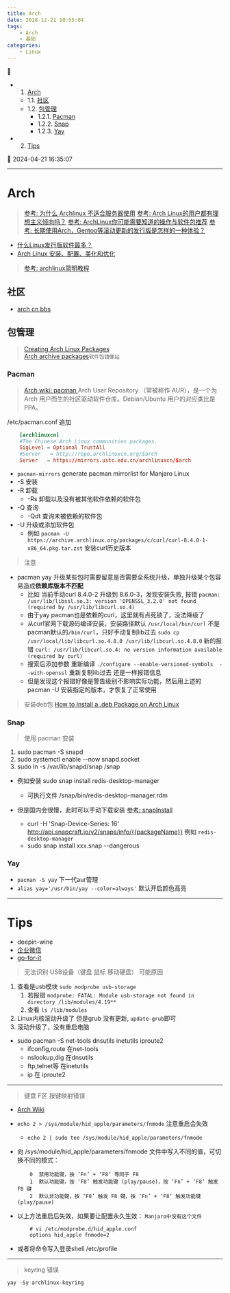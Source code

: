 ```yaml
---
title: Arch
date: 2018-12-21 10:55:04
tags: 
    - Arch
    - 基础
categories: 
    - Linux
---
```


💠

- 1. [Arch](#arch)
    - 1.1. [社区](#社区)
    - 1.2. [包管理](#包管理)
        - 1.2.1. [Pacman](#pacman)
        - 1.2.2. [Snap](#snap)
        - 1.2.3. [Yay](#yay)
- 2. [Tips](#tips)

💠 2024-04-21 16:35:07
****************************************

# Arch

> [参考: 为什么 Archlinux 不适合服务器使用](https://www.tuicool.com/articles/byAFZr)
> [参考: Arch Linux的用户都有理想主义倾向吗？](https://www.zhihu.com/question/49439472)
> [参考: ArchLinux你可能需要知道的操作与软件包推荐](https://www.viseator.com/2017/07/02/arch_more/)
> [参考: 长期使用Arch，Gentoo等滚动更新的发行版是怎样的一种体验？](https://www.zhihu.com/question/37720991?sort=created)

- [什么Linux发行版软件最多？](https://www.lulinux.com/archives/2787)
- [Arch Linux 安装、配置、美化和优化](http://www.cnblogs.com/bluestorm/p/5929172.html)

> [参考: archlinux简明教程](https://arch.icekylin.online/prologue.html)



## 社区

* [arch cn bbs](https://bbs.archlinuxcn.org/viewforum.php?id=19)


## 包管理

> [Creating Arch Linux Packages](https://www.theurbanpenguin.com/creating-arch-linux-packages/)  
> [Arch archive packages](https://archive.archlinux.org/packages/)`软件包镜像站`

### Pacman

> [Arch wiki: pacman ](https://wiki.archlinux.org/index.php/Pacman_(%E7%AE%80%E4%BD%93%E4%B8%AD%E6%96%87)#%E5%88%A0%E9%99%A4%E8%BD%AF%E4%BB%B6%E5%8C%85)
> Arch User Repository （常被称作 AUR），是一个为 Arch 用户而生的社区驱动软件仓库。Debian/Ubuntu 用户的对应类比是 PPA。

/etc/pacman.conf 追加

```conf
    [archlinuxcn]
    #The Chinese Arch Linux communities packages.
    SigLevel = Optional TrustAll
    #Server   = http://repo.archlinuxcn.org/$arch
    Server   = https://mirrors.ustc.edu.cn/archlinuxcn/$arch
```

- `pacman-mirrors` generate pacman mirrorlist for Manjaro Linux
- -S 安装
- -R 卸载
   - -Rs 卸载以及没有被其他软件依赖的软件包
- -Q 查询
   - -Qdt 查询未被依赖的软件包
- -U 升级或添加软件包
    - 例如 `pacman -U https://archive.archlinux.org/packages/c/curl/curl-8.4.0-1-x86_64.pkg.tar.zst` 安装curl历史版本

> 注意
- pacman yay 升级某些包时需要留意是否需要全系统升级，单独升级某个包容易造成**依赖库版本不匹配**
    - 比如 当前手动curl 8.4.0-2 升级到 8.6.0-3，发现安装失败, 报错 `pacman: /usr/lib/libssl.so.3: version 'OPENSSL_3.2.0' not found (required by /usr/lib/libcurl.so.4)`
    - 由于yay pacman也是依赖的curl，这里就有点死锁了，没法降级了
    - 从curl官网下载源码编译安装，安装路径默认 `/usr/local/bin/curl` 不是pacman默认的`/bin/curl`，只好手动复制lib过去 `sudo cp /usr/local/lib/libcurl.so.4.8.0 /usr/lib/libcurl.so.4.8.0` 新的报错 `curl: /usr/lib/libcurl.so.4: no version information available (required by curl)`
    - 搜索后添加参数 重新编译 `./configure --enable-versioned-symbols  --with-openssl` 重新复制lib过去 还是一样报错信息
    - 但是发现这个报错好像是警告级别不影响实际功能，然后用上述的 pacman -U 安装指定的版本，才恢复了正常使用

> 安装deb包 [How to Install a .deb Package on Arch Linux](https://www.baeldung.com/linux/arch-install-deb-package)


### Snap

> 使用 pacman 安装
1. sudo pacman -S snapd
2. sudo systemctl enable --now snapd.socket
3. sudo ln -s /var/lib/snapd/snap /snap

- 例如安装 sudo snap install redis-desktop-manager
    - 可执行文件 /snap/bin/redis-desktop-manager.rdm

- 但是国内会很慢，此时可以手动下载安装 [参考: snapInstall](https://kuricat.com/gist/snap-install-too-slow-zmbjy)
    - curl -H 'Snap-Device-Series: 16' http://api.snapcraft.io/v2/snaps/info/{{packageName}} 例如 `redis-desktop-manager`
    - sudo snap install xxx.snap --dangerous


### Yay

- `pacman -S yay` 下一代aur管理
- `alias yay='/usr/bin/yay --color=always'` 默认开启颜色高亮

************************

# Tips

- deepin-wine
- [企业微信](https://aur.archlinux.org/packages/deepin-wxwork/)
- [go-for-it](https://aur.archlinux.org/packages/go-for-it/)

> 无法识别 USB设备（键盘 鼠标 移动硬盘） 可能原因

1. 查看是usb模块 `sudo modprobe usb-storage`
    1. 若报错 `modprobe: FATAL: Module usb-storage not found in directory /lib/modules/4.19**`
    2. 查看 `ls /lib/modules`
2. Linux内核滚动升级了 但是grub 没有更新, `update-grub`即可
3. 滚动升级了，没有重启电脑

- sudo pacman -S net-tools dnsutils inetutils iproute2
    - ifconfig,route 在net-tools
    - nslookup,dig 在dnsutils
    - ftp,telnet等 在inetutils
    - ip 在 iproute2

************************

> 键盘 F区 按键映射错误

- [Arch Wiki](https://wiki.archlinux.org/index.php/Apple_Keyboard#Function_keys_do_not_work)
- `echo 2 > /sys/module/hid_apple/parameters/fnmode` 注意重启会失效
  - `echo 2 | sudo tee /sys/module/hid_apple/parameters/fnmode`

- 向 /sys/module/hid_apple/parameters/fnmode 文件中写入不同的值，可切换不同的模式：
    ```
        0  禁用功能键，按 ‘Fn’ + ‘F8’ 等同于 F8
        1  默认功能键，按 ‘F8’ 触发功能键 (play/pause)，按 ‘Fn’ + ‘F8’ 触发 F8 键
        2  默认非功能键，按 ‘F8’ 触发 F8 键，按 ‘Fn’ + ‘F8’ 触发功能键 (play/pause)
    ```
- 以上方法重启后失效，如果要让配置永久生效： `Manjaro中没有这个文件`
    ```
        # vi /etc/modprobe.d/hid_apple.conf
        options hid_apple fnmode=2
    ```
- 或者将命令写入登录shell /etc/profile

************************

> keyring 错误

`yay -Sy archlinux-keyring`

